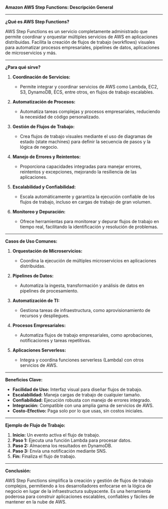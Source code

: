 
**Amazon AWS Step Functions: Descripción General**

---

**¿Qué es AWS Step Functions?**

AWS Step Functions es un servicio completamente administrado que permite coordinar y orquestar múltiples servicios de AWS en aplicaciones distribuidas. Facilita la creación de flujos de trabajo (workflows) visuales para automatizar procesos empresariales, pipelines de datos, aplicaciones de microservicios y más.

---

**¿Para qué sirve?**

1. **Coordinación de Servicios:**
   - Permite integrar y coordinar servicios de AWS como Lambda, EC2, S3, DynamoDB, ECS, entre otros, en flujos de trabajo escalables.

2. **Automatización de Procesos:**
   - Automatiza tareas complejas y procesos empresariales, reduciendo la necesidad de código personalizado.

3. **Gestión de Flujos de Trabajo:**
   - Crea flujos de trabajo visuales mediante el uso de diagramas de estado (state machines) para definir la secuencia de pasos y la lógica de negocio.

4. **Manejo de Errores y Reintentos:**
   - Proporciona capacidades integradas para manejar errores, reintentos y excepciones, mejorando la resiliencia de las aplicaciones.

5. **Escalabilidad y Confiabilidad:**
   - Escala automáticamente y garantiza la ejecución confiable de los flujos de trabajo, incluso en cargas de trabajo de gran volumen.

6. **Monitoreo y Depuración:**
   - Ofrece herramientas para monitorear y depurar flujos de trabajo en tiempo real, facilitando la identificación y resolución de problemas.

---

**Casos de Uso Comunes:**

1. **Orquestación de Microservicios:**
   - Coordina la ejecución de múltiples microservicios en aplicaciones distribuidas.

2. **Pipelines de Datos:**
   - Automatiza la ingesta, transformación y análisis de datos en pipelines de procesamiento.

3. **Automatización de TI:**
   - Gestiona tareas de infraestructura, como aprovisionamiento de recursos y despliegues.

4. **Procesos Empresariales:**
   - Automatiza flujos de trabajo empresariales, como aprobaciones, notificaciones y tareas repetitivas.

5. **Aplicaciones Serverless:**
   - Integra y coordina funciones serverless (Lambda) con otros servicios de AWS.

---

**Beneficios Clave:**

- **Facilidad de Uso:** Interfaz visual para diseñar flujos de trabajo.
- **Escalabilidad:** Maneja cargas de trabajo de cualquier tamaño.
- **Confiabilidad:** Ejecución robusta con manejo de errores integrado.
- **Integración:** Compatible con una amplia gama de servicios de AWS.
- **Costo-Efectivo:** Paga solo por lo que usas, sin costos iniciales.

---

**Ejemplo de Flujo de Trabajo:**

1. **Inicio:** Un evento activa el flujo de trabajo.
2. **Paso 1:** Ejecuta una función Lambda para procesar datos.
3. **Paso 2:** Almacena los resultados en DynamoDB.
4. **Paso 3:** Envía una notificación mediante SNS.
5. **Fin:** Finaliza el flujo de trabajo.

---

**Conclusión:**

AWS Step Functions simplifica la creación y gestión de flujos de trabajo complejos, permitiendo a los desarrolladores enfocarse en la lógica de negocio en lugar de la infraestructura subyacente. Es una herramienta poderosa para construir aplicaciones escalables, confiables y fáciles de mantener en la nube de AWS.